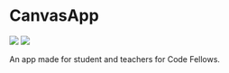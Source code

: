 CanvasApp
=========

<img src="https://travis-ci.org/CanvasApp/CanvasApp.svg"/>
<img src="https://david-dm.org/joeelsey/CanvasApp.png"/>

An app made for student and teachers for Code Fellows.
